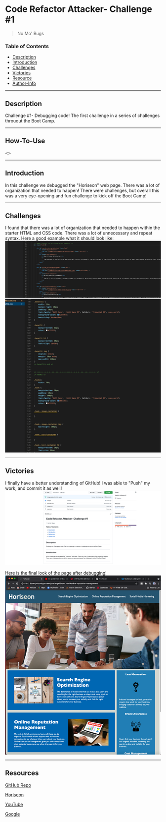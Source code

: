 # Code Refactor Attacker- Challenge #1

> No Mo' Bugs 

### Table of Contents 

- [Description](#description)
- [Introduction](#introduction)
- [Challenges](#challenges)
- [Victories](#victories)
- [Resource](#resources)
- [Author-Info](#author-info)

---

## Description 
Challenge #1- Debugging code! 
The first challenge in a series of challenges throuout the Boot Camp. 

---

## How-To-Use
<>

---

## Introduction 
In this challenge we debugged the "Horiseon" web page. There was a lot of organization that needed to happen! There were challenges, but overall this was a very eye-opening and fun challenge to kick off the Boot Camp! 


---

## Challenges 
I found that there was a lot of organization that needed to happen within the starter HTML and CSS code. There was a lot of unnecessary and repeat syntax. Here a good example what it should look like:
<img src="./images/screenshot1.png" /> 
<img src="./images/screenshot2.png" />

---

## Victories 
I finally have a better understanding of GitHub! I was able to "Push" my work, and commit it as well!
<img src="./images/screenshot3.png" />

Here is the final look of the page after debugging! 
<img src="./images/screenshot4.png" />

---

## Resources
<a href="https://github.com/torigonzales/challenge1">GitHub Repo</a>

<a href="https://torigonzales.github.io/challenge1/"> Horiseon</a>

<a href="https://www.youtube.com/watch?v=eVGEea7adDM"> YouTube</a>

<a href="https://www.google.com/webhp?hl=en&sa=X&ved=0ahUKEwiLjJ7fosLvAhWXW80KHawRD_oQPAgI">Google</a>
